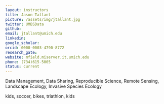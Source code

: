 ```yaml
---
layout: instructors
title: Jason Tallant
picture: /assets/img/jtallant.jpg
twitter: UMBSData
github:
email: jtallant@umich.edu
linkedin:
google_scholar:
orcid: 0000-0003-4790-8772
research_gate:
website: mfield.miserver.it.umich.edu
phone: (734)615-5005
status: current
---
```


Data Management, Data Sharing, Reproducible Science, Remote Sensing, Landscape Ecology, Invasive Species Ecology

kids, soccer, bikes, triathlon, kids
